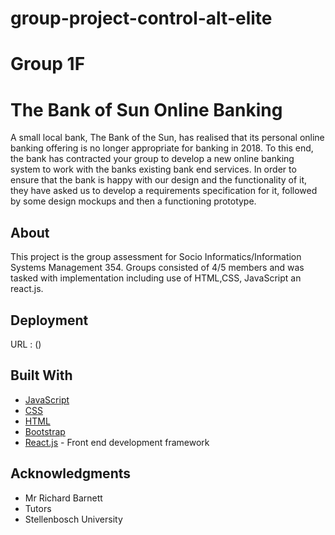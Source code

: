# group-project-control-alt-elite
# Group 1F

# The Bank of Sun Online Banking

A small local bank, The Bank of the Sun, has realised that its personal online banking offering is no longer
appropriate for banking in 2018. To this end, the bank has contracted your group to develop a new online
banking system to work with the banks existing bank end services. In order to ensure that the bank is happy
with our design and the functionality of it, they have asked us to develop a requirements specification for it,
followed by some design mockups and then a functioning prototype.


## About

This project is the group assessment for Socio Informatics/Information Systems Management 354. Groups consisted of 4/5 members and was tasked with implementation including use of HTML,CSS, JavaScript an react.js.


## Deployment

URL : ()

## Built With

* [JavaScript](https://www.javascript.com/) 
* [CSS](https://en.wikipedia.org/wiki/Cascading_Style_Sheets) 
* [HTML](https://en.wikipedia.org/wiki/HTML) 
* [Bootstrap](https://getbootstrap.com/)
* [React.js](https://reactjs.org/) - Front end development framework


## Acknowledgments
* Mr Richard Barnett
* Tutors
* Stellenbosch University 
